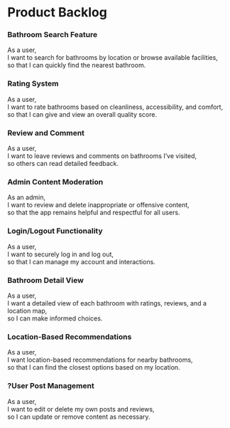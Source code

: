 # Product Backlog

### Bathroom Search Feature
As a user,\
I want to search for bathrooms by location or browse available facilities,\
so that I can quickly find the nearest bathroom.

### Rating System
As a user,\
I want to rate bathrooms based on cleanliness, accessibility, and comfort, \
so that I can give and view an overall quality score.

### Review and Comment
As a user, \
I want to leave reviews and comments on bathrooms I’ve visited, \
so others can read detailed feedback.

### Admin Content Moderation
As an admin, \
I want to review and delete inappropriate or offensive content, \
so that the app remains helpful and respectful for all users.

### Login/Logout Functionality
As a user, \
I want to securely log in and log out, \
so that I can manage my account and interactions.

### Bathroom Detail View
As a user, \
I want a detailed view of each bathroom with ratings, reviews, and a location map, \
so I can make informed choices.

### Location-Based Recommendations
As a user, \
I want location-based recommendations for nearby bathrooms, \
so that I can find the closest options based on my location.

### ?User Post Management
As a user, \
I want to edit or delete my own posts and reviews, \
so I can update or remove content as necessary.
